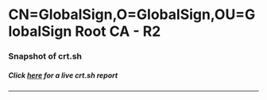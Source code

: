 # CN=GlobalSign,O=GlobalSign,OU=GlobalSign Root CA - R2
### Snapshot of crt.sh
##### Click [here](https://crt.sh/?q=Serial_040000000001100B8CA11B) for a live crt.sh report

---
